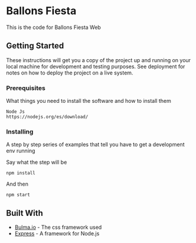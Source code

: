 # Ballons Fiesta

This is the code for Ballons Fiesta Web

## Getting Started

These instructions will get you a copy of the project up and running on your local machine for development and testing purposes. See deployment for notes on how to deploy the project on a live system.

### Prerequisites

What things you need to install the software and how to install them

```
Node Js
https://nodejs.org/es/download/
```

### Installing

A step by step series of examples that tell you have to get a development env running

Say what the step will be

```
npm install
```

And then

```
npm start
```

## Built With

* [Bulma.io](http://bulma.io/documentation/overview/start/) - The css framework used
* [Express](http://expressjs.com/) - A framework for Node.js


